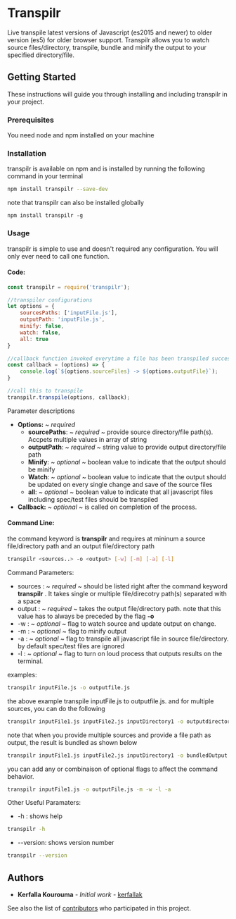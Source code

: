 # Transpilr

Live transpile latest versions of Javascript (es2015 and newer) to older version (es5) for older browser support. Transpilr allows you to watch source files/directory, transpile, bundle and minify the output to your specified directory/file.

## Getting Started

These instructions will guide you through installing and including transpilr in your project.

### Prerequisites

You need node and npm installed on your machine

### Installation

transpilr is available on npm and is installed by running the following command in your terminal

``` bash
npm install transpilr --save-dev
```

note that transpilr can also be installed globally

```
npm install transpilr -g
```

### Usage

transpilr is simple to use and doesn't required any configuration. You will only ever need to call one function.

#### Code:

``` javascript
const transpilr = require('transpilr');

//transpiler configurations
let options = {
    sourcesPaths: ['inputFile.js'],
    outputPath: 'inputFile.js',
    minify: false,
    watch: false,
    all: true
}

//callback function invoked everytime a file has been transpiled successfully
const callback = (options) => {
    console.log(`${options.sourceFiles} -> ${options.outputFile}`);
}

//call this to transpile
transpilr.transpile(options, callback);

```

 Parameter descriptions

* **Options:** ~ *required*
    * **sourcePaths**: ~ *required* ~ provide source directory/file path(s). Accpets multiple values in array of string
    * **outputPath**: ~ *required* ~ string value to provide output directory/file path
    * **Minify**: ~ *optional* ~ boolean value to indicate that the output should be minify
    * **Watch**: ~ *optional* ~ boolean value to indicate that the output should be updated on every single change and save of the source files
    * **all**: ~ *optional* ~  boolean value to indicate that all javascript files including spec/test files should be transpiled
* **Callback:** ~ *optional* ~ is called on completion of the process. 

#### Command Line:
the command keyword is **transpilr** and requires at mininum a source file/directory path and an output file/directory path
``` bash
transpilr <sources..> -o <output> [-w] [-m] [-a] [-l]
```
Command Parameters:

* sources : ~ *required* ~ should be listed right after the command keyword **transpilr** . It takes single or multiple file/direcotry path(s) separated with a space
* output : ~ *required* ~ takes the output file/directory path. note that this value has to always be preceded by the flag **-o**
* -w : ~ *optional* ~ flag to watch source and update output on change.
* -m : ~ *optional* ~ flag to minify output
* -a : ~ *optional* ~ flag to transpile all javascript file in source file/directory. by default spec/test files are ignored
* -l : ~ *optional* ~ flag to turn on loud process that outputs results on the terminal.

examples:

``` bash
transpilr inputFile.js -o outputfile.js
```
the above example transpile inputFile.js to outputfile.js. and for multiple sources, you can do the following

``` bash
transpilr inputFile1.js inputFile2.js inputDirectory1 -o outputdirectory
```
note that when you provide multiple sources and provide a file path as output, the result is bundled as shown below

``` bash
transpilr inputFile1.js inputFile2.js inputDirectory1 -o bundledOutput.js
```
you can add any or combinaison of optional flags to affect the command behavior.

``` bash
transpilr inputFile1.js -o outputFile.js -m -w -l -a
```


Other Useful Paramaters:
* -h : shows help
``` bash
transpilr -h
```
* --version: shows version number
``` bash
transpilr --version
```

## Authors

* **Kerfalla Kourouma** - *Initial work* - [kerfallak](https://github.com/kerfallak)

See also the list of [contributors](https://github.com/kerfallak/transpilr/graphs/contributors) who participated in this project.

